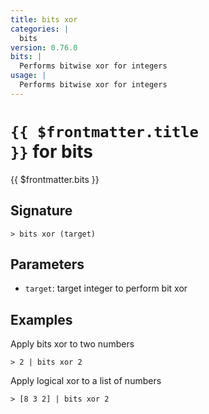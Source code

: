```yaml
---
title: bits xor
categories: |
  bits
version: 0.76.0
bits: |
  Performs bitwise xor for integers
usage: |
  Performs bitwise xor for integers
---
```


# <code>{{ $frontmatter.title }}</code> for bits

<div class='command-title'>{{ $frontmatter.bits }}</div>

## Signature

```> bits xor (target)```

## Parameters

 -  `target`: target integer to perform bit xor

## Examples

Apply bits xor to two numbers
```shell
> 2 | bits xor 2
```

Apply logical xor to a list of numbers
```shell
> [8 3 2] | bits xor 2
```
